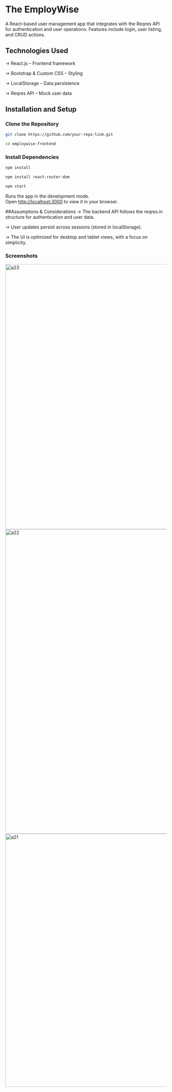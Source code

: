 # The EmployWise

A React-based user management app that integrates with the Reqres API for authentication and user operations. Features include login, user listing, and CRUD actions.

## Technologies Used
-> React.js – Frontend framework

-> Bootstrap & Custom CSS – Styling

-> LocalStorage – Data persistence

-> Reqres API – Mock user data



## Installation and Setup

### Clone the Repository

 ```bash
git clone https://github.com/your-repo-link.git
```
 ```bash
cd employwise-frontend
``` 


###  Install Dependencies

```bash
npm install 
```

```bash
npm install react-router-dom
```

```bash
npm start
```

Runs the app in the development mode.\
Open [http://localhost:3000](http://localhost:3000) to view it in your browser.


##Assumptions & Considerations
-> The backend API follows the reqres.in structure for authentication and user data.

-> User updates persist across sessions (stored in localStorage).

-> The UI is optimized for desktop and tablet views, with a focus on simplicity.



### Screenshots

<img width="824" alt="a23" src="https://github.com/user-attachments/assets/2d6b3f1a-b5f1-4ec6-8b23-432ccd8a14fa" />

<img width="947" alt="a22" src="https://github.com/user-attachments/assets/58cdffc0-0628-4179-a211-305d916849e8" />

<img width="787" alt="a21" src="https://github.com/user-attachments/assets/3e5c9537-4056-4e19-8f7e-0fe1a5f24a4f" />




